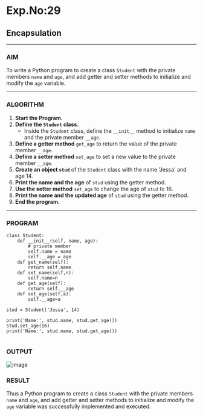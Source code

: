 # Exp.No:29  
## Encapsulation

---

### AIM  
To write a Python program to create a class `Student` with the private members `name` and `age`, and add getter and setter methods to initialize and modify the `age` variable.

---

### ALGORITHM

1. **Start the Program.**
2. **Define the `Student` class.**
   - Inside the `Student` class, define the `__init__` method to initialize `name` and the private member `__age`.
3. **Define a getter method** `get_age` to return the value of the private member `__age`.
4. **Define a setter method** `set_age` to set a new value to the private member `__age`.
5. **Create an object `stud`** of the `Student` class with the name 'Jessa' and age 14.
6. **Print the name and the age** of `stud` using the getter method.
7. **Use the setter method** `set_age` to change the age of `stud` to 16.
8. **Print the name and the updated age** of `stud` using the getter method.
9. **End the program.**

---

### PROGRAM

```
class Student:
    def __init__(self, name, age):
        # private member
        self.name = name
        self.__age = age
    def get_name(self):
        return self.name
    def set_name(self,n):
        self.name=n
    def get_age(self):
        return self.__age
    def set_age(self,a):
        self.__age=a
    
stud = Student('Jessa', 14)

print('Name:', stud.name, stud.get_age())
stud.set_age(16)
print('Name:', stud.name, stud.get_age())


```

### OUTPUT
![image](https://github.com/user-attachments/assets/6528f575-7b41-4e54-85f0-89090e4eec4e)


### RESULT
Thus a Python program to create a class `Student` with the private members `name` and `age`, and add getter and setter methods to initialize and modify the `age` variable was successfully implemented and executed.

